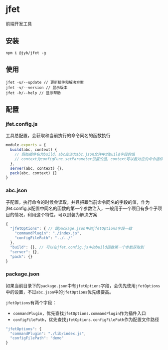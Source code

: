 # jfet

前端开发工具

## 安装

```shell
npm i @jyb/jfet -g
```

## 使用

```shell
jfet -u/--update // 更新插件和解决方案
jfet -v/--version // 显示版本
jfet -h/--help // 显示帮助
```

## 配置

### jfet.config.js

工具总配置，会获取和当前执行的命令同名的函数执行

```javascript
module.exports = {
  build(abc, context) {
    // 假如插件名为build，abc应该为abc.json文件中的build字段的值
    // context为configFunc.setParameter设置的值，context可以看对应的命令插件的文档
  },
  server(abc, context) {},
  pack(abc, context) {}
}
```

### abc.json

子配置，执行命令的时候会读取，并且把跟当前命令同名的字段的值，作为jfet.config.js配置中同名的函数的第一个参数注入，一般用于一个项目有多个子项目的情况，利用这个特性，可以封装为解决方案

```javascript
{
  "jfetOptions": { // 跟package.json中的jfetOptions字段一致
    "commandPlugin": "./index.js",
    "configFilePath": "../../"
  },
  "build": {}, // 可以在jfet.config.js中的build函数第一个参数获取到
  "server": {},
  "pack": {}
}
```

### package.json

如果当前目录下的`package.json`中有`jfetOptions`字段，会优先使用`jfetOptions`中的设置，不过`abc.json`中的`jfetOptions`优先级要高。

`jfetOptions`有两个字段：

- `commandPlugin`，优先查找`jfetOptions.commandPlugin`作为插件入口
- `configFilePath`，优先查找`jfetOptions.configFilePath`作为配置文件路径

```javascript
"jfetOptions": {
  "commandPlugin": "./lib/index.js",
  "configFilePath": "demo"
}
```
